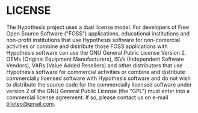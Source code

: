 LICENSE
=======

The Hypothesis project uses a dual license model.
For developers of Free Open Source Software ("FOSS") applications, educational institutions and non-profit institutions that use Hypothesis software for non-comercial activities or combine and distribute those FOSS applications with Hypothesis software can use the GNU General Public License Version 2.
OEMs (Original Equipment Manufacturers), ISVs (Independent Software Vendors), VARs (Value Added Resellers) and other distributors that use Hypothesis software for commercial activities or combine and distribute commercially licensed software with Hypothesis software and do not wish to distribute the source code for the commercially licensed software under version 2 of the GNU General Public License (the "GPL") must enter into a commercial license agreement. If so, please contact us on e-mail tilioteo@gmail.com.
